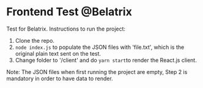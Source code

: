 # Frontend Test @Belatrix
Test for Belatrix.
Instructions to run the project:
1. Clone the repo.
2. `node index.js` to populate the JSON files with 'file.txt', which is the original plain text sent on the test.
3. Change folder to '/client' and do `yarn start`to render the React.js client.

Note: The JSON files when first running the project are empty, Step 2 is mandatory in order to have data to render.
